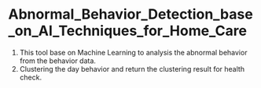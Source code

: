 # Abnormal_Behavior_Detection_base_on_AI_Techniques_for_Home_Care
1. This tool base on Machine Learning to analysis the abnormal behavior from the behavior data. 
2. Clustering the day behavior and return the clustering result for health check. 

